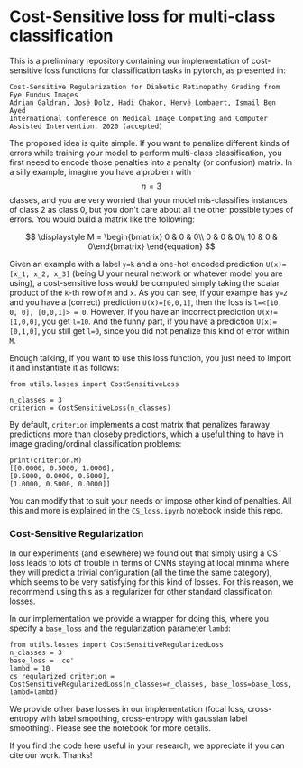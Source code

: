 # Cost-Sensitive loss for multi-class classification
This is a preliminary repository containing our implementation of cost-sensitive loss functions for classification tasks in pytorch, as presented in:

```
Cost-Sensitive Regularization for Diabetic Retinopathy Grading from Eye Fundus Images
Adrian Galdran, José Dolz, Hadi Chakor, Hervé Lombaert, Ismail Ben Ayed
International Conference on Medical Image Computing and Computer Assisted Intervention, 2020 (accepted)
```

The proposed idea is quite simple. If you want to penalize different kinds of errors while training your model to perform multi-class classification, you first neeed to encode those penalties into a penalty (or confusion) matrix. In a silly example, imagine you have a problem with $$n=3$$ classes, and you are very worried that your model mis-classifies instances of class $2$ as class $0$, but you don't care about all the other possible types of errors. You would build a matrix like the following:

$$
\displaystyle
M = \begin{bmatrix}
0 &  0 & 0\\
0 &  0 & 0\\
10 &  0 & 0\end{bmatrix}
\end{equation}
$$

Given an example with a label `y=k` and a one-hot encoded prediction `U(x)=[x_1, x_2, x_3]` (being U your neural network or whatever model you are using), a cost-sensitive loss would be computed simply taking the scalar product of the `k`-th row of `M` and `x`. As you can see, if your example has `y=2` and you have a (correct) prediction `U(x)=[0,0,1]`, then the loss is `l=<[10, 0, 0], [0,0,1]> = 0`. However, if you have an incorrect prediction `U(x)=[1,0,0]`, you get `l=10`. And the funny part, if you have a prediction `U(x)=[0,1,0]`, you still get `l=0`, since you did not penalize this kind of error within `M`.

Enough talking, if you want to use this loss function, you just need to import it and instantiate it as follows:
```
from utils.losses import CostSensitiveLoss

n_classes = 3
criterion = CostSensitiveLoss(n_classes)
```

By default, `criterion` implements a cost matrix that penalizes faraway predictions more than closeby predictions, which a useful thing to have in image grading/ordinal classification problems:

```
print(criterion.M)
[[0.0000, 0.5000, 1.0000],
[0.5000, 0.0000, 0.5000],
[1.0000, 0.5000, 0.0000]]
```
You can modify that to suit your needs or impose other kind of penalties. All this and more is explained in the `CS_loss.ipynb` notebook inside this repo.

### Cost-Sensitive Regularization
In our experiments (and elsewhere) we found out that simply using a CS loss leads to lots of trouble in terms of CNNs staying at local minima where they will predict a trivial configuration (all the time the same category), which seems to be very satisfying for this kind of losses. For this reason, we recommend using this as a regularizer for other standard classification losses. 

In our implementation we provide a wrapper for doing this, where you specify a `base_loss` and the regularization parameter `lambd`:

```
from utils.losses import CostSensitiveRegularizedLoss
n_classes = 3 
base_loss = 'ce'
lambd = 10
cs_regularized_criterion = CostSensitiveRegularizedLoss(n_classes=n_classes, base_loss=base_loss, lambd=lambd)
```

We provide other base losses in our implementation (focal loss, cross-entropy with label smoothing, cross-entropy with gaussian label smoothing). Please see the notebook for more details.

If you find the code here useful in your research, we appreciate if you can cite our work. Thanks!

